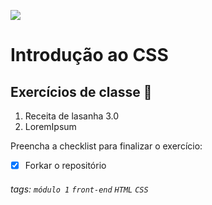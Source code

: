 ![](https://i.imgur.com/xG74tOh.png)

# Introdução ao CSS

## Exercícios de classe 🏫

1. Receita de lasanha 3.0
2. LoremIpsum


Preencha a checklist para finalizar o exercício:
-   [X] Forkar o repositório

###### tags: `módulo 1` `front-end` `HTML` `CSS` 
